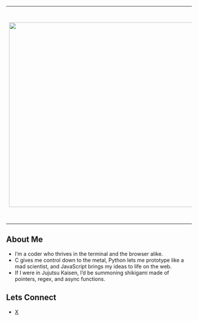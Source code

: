 <table>
    <tr>
        <td>
            <img src="https://i.pinimg.com/originals/7f/87/2a/7f872a820881704a93ac97aff420ae24.gif" height="auto" width="500px" />
        </td>
        <td style="width:50%">
            <h3>"I am Flowstate C... Megumi is just me in the JJK universe."</h3>
            <p>I live for the grind of coding—whether it’s the raw power of C, the sleek flexibility of Python, or the wild chaos of JavaScript. Welcome to my domain, where logic flows like cursed energy.</p>
        </td>
    </tr>
</table>

## About Me
- I’m a coder who thrives in the terminal and the browser alike. 
- C gives me control down to the metal, Python lets me prototype like a mad scientist, and JavaScript brings my ideas to life on the web. 
- If I were in Jujutsu Kaisen, I’d be summoning shikigami made of pointers, regex, and async functions.


## Lets Connect
- [X](https://x.com/k_flowstate)
